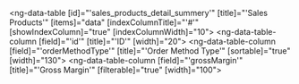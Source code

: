 <ng-data-table
  [id]="'sales_products_detail_summery'"
  [title]="'Sales Products'"
  [items]="data"
  [indexColumnTitle]="'#'"
  [showIndexColumn]="true"
  [indexColumnWidth]="10">
  <ng-data-table-column
    [field]="'id'"
    [title]="'ID'"
    [width]="20">
  </ng-data-table-column>
  <ng-data-table-column
    [field]="'orderMethodType'"
    [title]="'Order Method Type'"
    [sortable]="true"
    [width]="130">
  </ng-data-table-column>
  <ng-data-table-column
    [field]="'grossMargin'"
    [title]="'Gross Margin'"
    [filterable]="true"
    [width]="100">
  </ng-data-table-column>
</ng-data-table>
